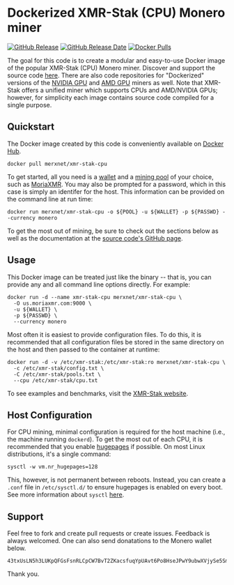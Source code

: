 # Dockerized XMR-Stak (CPU) Monero miner

[![GitHub Release](https://img.shields.io/github/release/merxnet/xmr-stak-cpu-docker/all.svg)](https://github.com/merxnet/xmr-stak-cpu-docker/releases)
[![GitHub Release Date](https://img.shields.io/github/release-date-pre/merxnet/xmr-stak-cpu-docker.svg)](https://github.com/merxnet/xmr-stak-cpu-docker/releases)
[![Docker Pulls](https://img.shields.io/docker/pulls/merxnet/xmr-stak-cpu.svg)](https://hub.docker.com/r/merxnet/xmr-stak-cpu/)

The goal for this code is to create a modular and easy-to-use Docker image of the popular XMR-Stak (CPU) Monero miner. Discover and support the source code [here](https://github.com/fireice-uk/xmr-stak). There are also code repositories for "Dockerized" versions of the [NVIDIA GPU](https://github.com/merxnet/xmr-stak-nvidia-docker) and [AMD GPU](https://github.com/merxnet/xmr-stak-amd-docker) miners as well. Note that XMR-Stak offers a unified miner which supports CPUs and AMD/NVIDIA GPUs; however, for simplicity each image contains source code compiled for a single purpose.

## Quickstart
The Docker image created by this code is conveniently available on [Docker Hub](https://hub.docker.com/r/merxnet/xmr-stak-cpu/).
```
docker pull merxnet/xmr-stak-cpu
```
To get started, all you need is a [wallet](https://getmonero.org/resources/user-guides/create_wallet.html) and a [mining pool](https://monero.org/services/mining-pools/) of your choice, such as [MoriaXMR](https://moriaxmr.com/). You may also be prompted for a password, which in this case is simply an identifer for the host. This information can be provided on the command line at run time:
```
docker run merxnet/xmr-stak-cpu -o ${POOL} -u ${WALLET} -p ${PASSWD} --currency monero
```
To get the most out of mining, be sure to check out the sections below as well as the documentation at the [source code's GitHub page](https://github.com/fireice-uk/xmr-stak/blob/master/doc/usage.md).

## Usage
This Docker image can be treated just like the binary -- that is, you can provide any and all command line options directly. For example:
```
docker run -d --name xmr-stak-cpu merxnet/xmr-stak-cpu \
  -O us.moriaxmr.com:9000 \
  -u ${WALLET} \
  -p ${PASSWD} \
  --currency monero
```
Most often it is easiest to provide configuration files. To do this, it is recommended that all configuration files be stored in the same directory on the host and then passed to the container at runtime:
```
docker run -d -v /etc/xmr-stak:/etc/xmr-stak:ro merxnet/xmr-stak-cpu \
  -c /etc/xmr-stak/config.txt \
  -C /etc/xmr-stak/pools.txt \
  --cpu /etc/xmr-stak/cpu.txt
```
To see examples and benchmarks, visit the [XMR-Stak website](https://www.xmrstak.com/).

## Host Configuration
For CPU mining, minimal configuration is required for the host machine (i.e., the machine running `dockerd`). To get the most out of each CPU, it is recommended that you enable [hugepages](https://wiki.debian.org/Hugepages) if possible. On most Linux distributions, it's a single command:
```
sysctl -w vm.nr_hugepages=128
```
This, however, is not permanent between reboots. Instead, you can create a `.conf` file in `/etc/sysctl.d/` to ensure hugepages is enabled on every boot. See more information about `sysctl` [here](https://wiki.archlinux.org/index.php/Sysctl).

## Support
Feel free to fork and create pull requests or create issues. Feedback is always welcomed. One can also send donatations to the Monero wallet below.
```
43txUsLN5h3LUKpQFGsFsnRLCpCW7BvT2ZKacsfuqYpUAvt6Po8HseJPwY9ubwXVjySe5SmxVstLfcV8hM8tHg8UTVB14Tk
```
Thank you.
